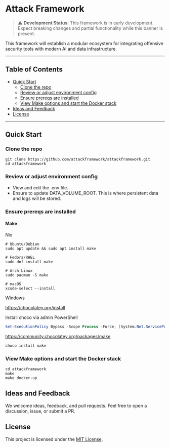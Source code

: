 # Attack Framework

> ⚠️ **Development Status**: This framework is in early development. Expect breaking changes and partial functionality while this banner is present.

This framework will establish a modular ecosystem for integrating offensive security tools with modern AI and data infrastructure.

---

## Table of Contents

- [Quick Start](#quick-start)
  - [Clone the repo](#clone-the-repo)
  - [Review or adjust environment config](#review-or-adjust-environment-config)
  - [Ensure prereqs are installed](#ensure-prereqs-are-installed)
  - [View Make options and start the Docker stack](#view-make-options-and-start-the-docker-stack)
- [Ideas and Feedback](#ideas-and-feedback)
- [License](#license)

---


## Quick Start

### Clone the repo

```
git clone https://github.com/attackframework/attackframework.git
cd attackframework
```

### Review or adjust environment config

- View and edit the .env file.
- Ensure to update DATA_VOLUME_ROOT. This is where persistent data and logs will be stored.

### Ensure prereqs are installed

#### Make

Nix

```shell
# Ubuntu/Debian
sudo apt update && sudo apt install make

# Fedora/RHEL
sudo dnf install make

# Arch Linux
sudo pacman -S make

# macOS
xcode-select --install
```

Windows

https://chocolatey.org/install

Install choco via admin PowerShell
```powershell
Set-ExecutionPolicy Bypass -Scope Process -Force; [System.Net.ServicePointManager]::SecurityProtocol = [System.Net.ServicePointManager]::SecurityProtocol -bor 3072; iex ((New-Object System.Net.WebClient).DownloadString('https://community.chocolatey.org/install.ps1'))
```

https://community.chocolatey.org/packages/make

```powershell
choco install make
```

### View Make options and start the Docker stack

```
cd attackframework
make
make docker-up
```

## Ideas and Feedback

We welcome ideas, feedback, and pull requests. Feel free to open a discussion, issue, or submit a PR.

## License

This project is licensed under the [MIT License](LICENSE).